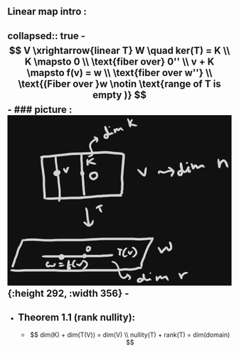 ## Linear map intro :
collapsed:: true
	- $$
	  V \xrightarrow{linear T} W \quad ker(T) = K \\
	  K \mapsto 0 \\
	  \text{fiber over} 0'' \\
	  v + K \mapsto f(v) = w \\
	  \text{fiber over w''} \\
	  \text{(Fiber over }w \notin \text{range of T is empty )}
	  $$
	- ### picture : 
	                  ![image.png](../assets/image_1757415086213_0.png){:height 292, :width 356}
	-
-
- ## Theorem 1.1 (rank nullity):
	- $$
	  dim(K) + dim(T(V)) = dim(V) \\
	  nullity(T) + rank(T) = dim(domain)
	  $$